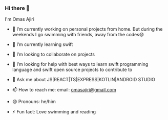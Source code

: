 ### Hi there 👋

I'm Omas Ajiri

- 🔭 I’m currently working on personal projects from home. But during the weekends I go swimming with friends, away from the codes😄

- 🌱 I’m currently learning swift

- 👯 I’m looking to collaborate on projects

- 🤔 I’m looking for help with best ways to learn swift programming language and swift open source projects to contribute to

- 💬 Ask me about JS|REACT|TS|EXPRESS|KOTLIN|ANDROID STUDIO

- 📫 How to reach me: email: omasajiri@gmail.com

- 😄 Pronouns: he/him

- ⚡ Fun fact: Love swimming and reading
